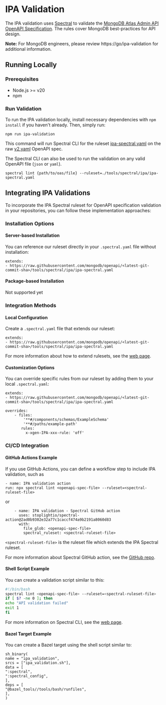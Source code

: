 # IPA Validation

The IPA validation uses [Spectral](https://docs.stoplight.io/docs/spectral/9ffa04e052cc1-spectral-cli) to validate the [MongoDB Atlas Admin API OpenAPI Specification](https://github.com/mongodb/openapi/tree/main/openapi). The rules cover MongoDB best-practices for API design.

**Note:** For MongoDB engineers, please review https://go/ipa-validation for additional information.

## Running Locally

### Prerequisites

- Node.js >= v20
- npm

### Run Validation

To run the IPA validation locally, install necessary dependencies with `npm install` if you haven't already. Then, simply run:

```
npm run ipa-validation
```

This command will run Spectral CLI for the ruleset [ipa-spectral.yaml](https://github.com/mongodb/openapi/blob/main/tools/spectral/ipa/ipa-spectral.yaml) on the raw [v2.yaml](https://github.com/mongodb/openapi/blob/main/openapi/.raw/v2.yaml) OpenAPI spec.

The Spectral CLI can also be used to run the validation on any valid OpenAPI file (`json` or `yaml`).

```
spectral lint {path/to/oas/file} --ruleset=./tools/spectral/ipa/ipa-spectral.yaml
```

## Integrating IPA Validations

To incorporate the IPA Spectral ruleset for OpenAPI specification validation in your repositories, you can follow these implementation approaches:

### Installation Options

#### Server-based Installation

You can reference our ruleset directly in your `.spectral.yaml` file without installation:

```
extends:
- https://raw.githubusercontent.com/mongodb/openapi/<latest-git-commit-sha>/tools/spectral/ipa/ipa-spectral.yaml
```

#### Package-based Installation

Not supported yet

### Integration Methods

#### Local Configuration

Create a `.spectral.yaml` file that extends our ruleset:

```
extends:
- https://raw.githubusercontent.com/mongodb/openapi/<latest-git-commit-sha>/tools/spectral/ipa/ipa-spectral.yaml
```

For more information about how to extend rulesets, see the [web page](https://meta.stoplight.io/docs/spectral/83527ef2dd8c0-extending-rulesets).

#### Customization Options

You can override specific rules from our ruleset by adding them to your local `.spectral.yaml`:

```
extends:
- https://raw.githubusercontent.com/mongodb/openapi/<latest-git-commit-sha>/tools/spectral/ipa/ipa-spectral.yaml

overrides:
    - files:
        '**#/components/schemas/ExampleSchema'
        '**#/paths/example-path'
       rules:
         x-xgen-IPA-xxx-rule: 'off'
```

### CI/CD Integration

#### GitHub Actions Example

If you use GitHub Actions, you can define a workflow step to include IPA validation, such as

```
- name: IPA validation action
run: npx spectral lint <openapi-spec-file> --ruleset=<spectral-ruleset-file>
```

or

```
    - name: IPA validation - Spectral GitHub action
      uses: stoplightio/spectral-action@2ad0b9302e32a77c1caccf474a9b2191a8060d83
      with:
        file_glob: <openapi-spec-file>
        spectral_ruleset: <spectral-ruleset-file>
```

`<spectral-ruleset-file>` is the ruleset file which extends the IPA Spectral ruleset.

For more information about Spectral GitHub action, see the [GitHub repo](https://github.com/stoplightio/spectral-action).

#### Shell Script Example

You can create a validation script similar to this:

```bash
#!/bin/bash
spectral lint <openapi-spec-file> --ruleset=<spectral-ruleset-file>
if [ $? -ne 0 ]; then
echo "API validation failed"
exit 1
fi
```

For more information on Spectral CLI, see the [web page](https://meta.stoplight.io/docs/spectral/9ffa04e052cc1-spectral-cli).

#### Bazel Target Example

You can create a Bazel target using the shell script similar to:

```
sh_binary(
name = "ipa_validation",
srcs = ["ipa_validation.sh"],
data = [
":spectral",
":spectral_config",
],
deps = [
"@bazel_tools//tools/bash/runfiles",
],
)
```
